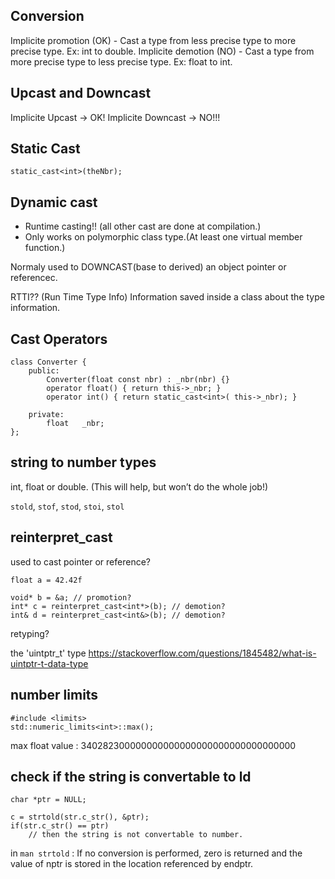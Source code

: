 ## Conversion
Implicite promotion (OK)
	- Cast a type from less precise type to more precise type. Ex: int to double.
Implicite demotion (NO)
	- Cast a type from more precise type to less precise type. Ex: float to int.


## Upcast and Downcast

Implicite Upcast -> OK!
Implicite Downcast -> NO!!!


## Static Cast

```
static_cast<int>(theNbr);
```

## Dynamic cast
- Runtime casting!! (all other cast are done at compilation.)
- Only works on polymorphic class type.(At least one virtual member function.)

Normaly used to DOWNCAST(base to derived) an object pointer or referencec.

RTTI?? (Run Time Type Info) Information saved inside a class about the type information.

## Cast Operators

```
class Converter {
	public:
		Converter(float const nbr) : _nbr(nbr) {}
		operator float() { return this->_nbr; } 
		operator int() { return static_cast<int>( this->_nbr); }

	private:
		float	_nbr;
};
```

## string to number types
int, float or double. (This will help, but won’t do the whole job!)

`stold`, `stof`, `stod`, `stoi`, `stol`

## reinterpret_cast
used to cast pointer or reference?
```
float a = 42.42f

void* b = &a; // promotion?
int* c = reinterpret_cast<int*>(b); // demotion?
int& d = reinterpret_cast<int&>(b); // demotion?
```

retyping?

the 'uintptr_t' type
https://stackoverflow.com/questions/1845482/what-is-uintptr-t-data-type

## number limits

```
#include <limits>
std::numeric_limits<int>::max();
```

max float value : 340282300000000000000000000000000000000

## check if the string is convertable to ld
```
char *ptr = NULL;

c = strtold(str.c_str(), &ptr);
if(str.c_str() == ptr)
	// then the string is not convertable to number.
```

in `man strtold` : If no conversion is performed, zero is returned and the value of nptr is stored in the location referenced by endptr. 
